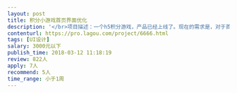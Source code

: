 ```yaml
---                
layout: post       
title: 积分小游戏首页界面优化           
description: '</br>项目描述：一个h5积分游戏，产品已经上线了。现在的需求是，对于首页界面不太满意，所以想重新设计个首页。希望首页能简洁大气上档次。</br></br>原产品查看：https://games.737menu.wang/games/gamesWap/loading-1.html</br>'     
contenturl: https://pro.lagou.com/project/6666.html      
tags: [UI设计]            
salary: 3000元以下          
publish_time: 2018-03-12 11:18:19         
review: 822人                   
apply: 7人                   
recommend: 5人                   
time_range: 小于1周              
---                 
```


